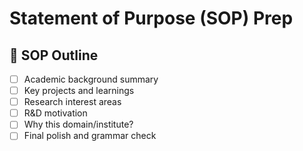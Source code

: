 # Statement of Purpose (SOP) Prep

## 📝 SOP Outline
- [ ] Academic background summary
- [ ] Key projects and learnings
- [ ] Research interest areas
- [ ] R&D motivation
- [ ] Why this domain/institute?
- [ ] Final polish and grammar check
